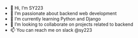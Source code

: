- 👋 Hi, I’m SY223
- 👀 I’m passionate about backend web development 
- 🌱 I’m currently learning Python and Django
- 💞️ I’m looking to collaborate on projects related to backend
- 📫 You can reach me on slack @sy223

<!---
SY223/SY223 is a ✨ special ✨ repository because its `README.md` (this file) appears on your GitHub profile.
You can click the Preview link to take a look at your changes.
--->

